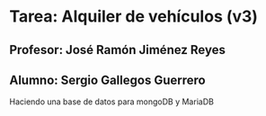 # Tarea: Alquiler de vehículos (v3)
## Profesor: José Ramón Jiménez Reyes
## Alumno: Sergio Gallegos Guerrero

Haciendo una base de datos para mongoDB y MariaDB